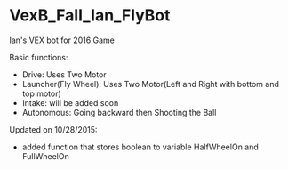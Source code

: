 # VexB_Fall_Ian_FlyBot

Ian's VEX bot for 2016 Game

Basic functions:
- Drive: Uses Two Motor
- Launcher(Fly Wheel): Uses Two Motor(Left and Right with bottom and top motor)
- Intake: will be added soon
- Autonomous: Going backward then Shooting the Ball

Updated on 10/28/2015:
- added function that stores boolean to variable HalfWheelOn and FullWheelOn
